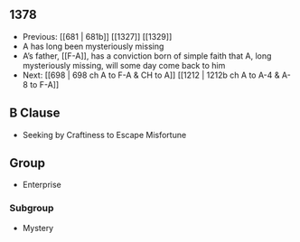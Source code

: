 ## 1378
- Previous: [[681 | 681b]] [[1327]] [[1329]] 
- A has long been mysteriously missing
- A’s father, [[F-A]], has a conviction born of simple faith that A, long mysteriously missing, will some day come back to him
- Next: [[698 | 698 ch A to F-A &amp; CH to A]] [[1212 | 1212b ch A to A-4 &amp; A-8 to F-A]] 

## B Clause
- Seeking by Craftiness to Escape Misfortune

## Group
- Enterprise

### Subgroup
- Mystery

